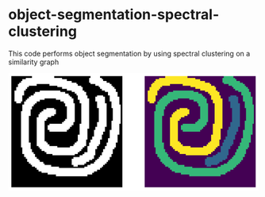 # object-segmentation-spectral-clustering
This code performs object segmentation by using spectral clustering on a similarity graph

![](spiral_example.png)
